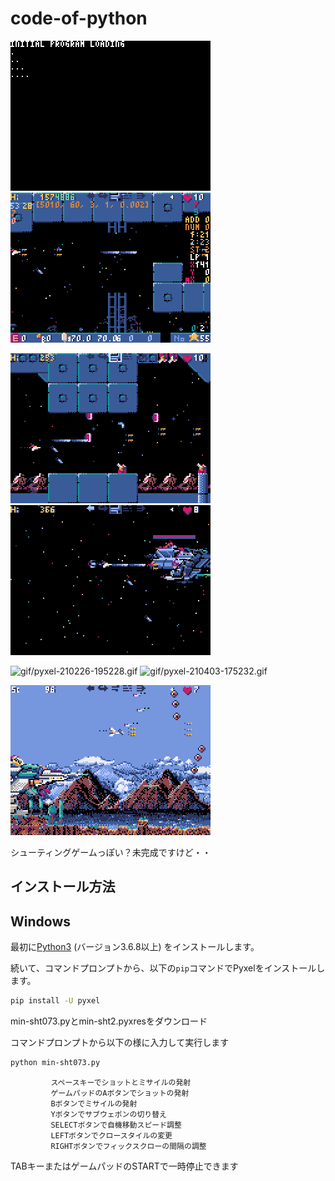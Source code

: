 # code-of-python
![gif/pyxel-210222-065611.gif](gif/pyxel-210222-065611.gif)
![gif/pyxel-210222-065611.gif](gif/pyxel-210222-065917.gif)

![gif/pyxel-210226-194506.gif](gif/pyxel-210226-194506.gif)
![gif/pyxel-210226-194639.gif](gif/pyxel-210226-194639.gif)

![gif/pyxel-210226-195228.gif](gif/pyxel-210226-195228.gif)
![gif/pyxel-210403-175232.gif](gif/pyxel-210403-175232.gif)

![gif/pyxel-210403-175305.gif](gif/pyxel-210403-175305.gif)

シューティングゲームっぽい？未完成ですけど・・

## インストール方法
## Windows



最初に[Python3](https://www.python.org/) (バージョン3.6.8以上) をインストールします。

続いて、コマンドプロンプトから、以下の`pip`コマンドでPyxelをインストールします。

```sh
pip install -U pyxel
```
min-sht073.pyとmin-sht2.pyxresをダウンロード

コマンドプロンプトから以下の様に入力して実行します

```sh
python min-sht073.py
```
             スペースキーでショットとミサイルの発射
             ゲームパッドのAボタンでショットの発射
             Bボタンでミサイルの発射
             Yボタンでサブウェポンの切り替え
             SELECTボタンで自機移動スピード調整
             LEFTボタンでクロースタイルの変更
             RIGHTボタンでフィックスクローの間隔の調整

TABキーまたはゲームパッドのSTARTで一時停止できます



